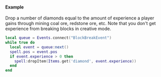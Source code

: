 #### Example
Drop a number of diamonds equal to the amount of experience a player gains through mining coal ore, redstone ore, etc. Note that you don't get experience from breaking blocks in creative mode.
```lua
local queue = Events.connect("BlockBreakEvent")
while true do
  local event = queue:next()
  spell.pos = event.pos
  if event.experience > 0 then
    spell:dropItem(Items.get('diamond', event.experience))
  end
end
```
